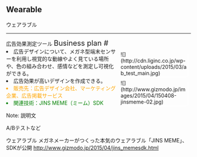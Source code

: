 ##  Wearable

ウェアラブル

---

<div class="title">広告効果測定ツール <span style="font-size:20px;">Business plan #</span></div>

<div class="frame">
<div class="right">
<div class="shadow">
![](http://cdn.liginc.co.jp/wp-content/uploads/2015/03/ab_test_main.jpg)
</div>
<div class="shadow">
![](http://www.gizmodo.jp/images/2015/04/150408-jinsmeme-02.jpg)
</div>
</div>

<div class="left">
<li>広告デザインについて、メガネ型端末センサーを利用し視覚的な動線やよく見ている場所や、色の組み合わせ、感情などを測定し可視化ができる。</li>
<li>広告効果が高いデザインを作成できる。</li>
<li style="color:orange">販売先：広告デザイン会社、マーケティング企業、広告掲載サービス</li>
<li style="color:green">関連技術：JINS MEME（ミーム）SDK</li>
</div>


</div>

Note: 説明文

A/Bテストなど

ウェアラブル
メガネメーカーがつくった本気のウェアラブル「JINS MEME」、SDKが公開
http://www.gizmodo.jp/2015/04/jins_memesdk.html



<style type="text/css">
div .title {
    font-size: 1.143em;
    font-weight: bold;
    margin: 0 0 1.5em;
    border-bottom: 2px solid #B92A2C;
    box-shadow: 0 1px 0 #aaaaaa;
    -webkit-box-shadow: 0 1px 0 #aaaaaa;
    -moz-box-shadow: 0 1px 0 #aaaaaa;
    text-shadow: #999999 0px 1px 1px;
}
.frame .left {
  text-align:left;
  width:60%;
}
.frame .right {
  float:right;
  text-align:left;
  width:40%;
}
.frame .right .shadow {
  -webkit-box-shadow: 1px 1px 4px rgba(255,255,255,.5);
  -moz-box-shadow: 1px 2px 4px rgba(255,255,255,.5);
  box-shadow: 8px 4px 8px rgba(255,255,255,.5);
  margin: 10px;
}
.frame .right .shadow img {
  display: block;
  margin: 0 auto;
  padding: 10px;
  background: #fff;
  border: 1px solid #f0f0f0;
}
</style>
